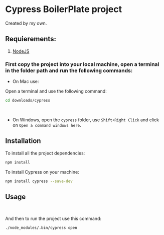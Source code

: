 # Cypress BoilerPlate project

Created by my own.

## Requierements:


1. [NodeJS](https://nodejs.org/es/)


### First copy the project into your local machine, open a terminal in the folder path and run the following commands:

* On Mac use:

Open a terminal and use the following command:
```bash
cd downloads/cypress
```
<br />

* On Windows, open the `cypress` folder, use `Shift+Right Click` and click on `Open a command windows here`.

## Installation

To install all the project dependencies:

```bash
npm install
```

To install Cypress on your machine:

```bash
npm install cypress --save-dev
```

## Usage
<br />

And then to run the project use this command:

```bash
./node_modules/.bin/cypress open
```

